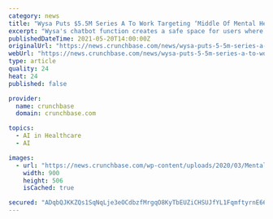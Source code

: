 ```yaml
---
category: news
title: "Wysa Puts $5.5M Series A To Work Targeting ‘Middle Of Mental Health’"
excerpt: "Wysa's chatbot function creates a safe space for users where they can be heard, feel validated and be guided without stress."
publishedDateTime: 2021-05-20T14:00:00Z
originalUrl: "https://news.crunchbase.com/news/wysa-puts-5-5m-series-a-to-work-targeting-middle-of-mental-health/"
webUrl: "https://news.crunchbase.com/news/wysa-puts-5-5m-series-a-to-work-targeting-middle-of-mental-health/"
type: article
quality: 24
heat: 24
published: false

provider:
  name: crunchbase
  domain: crunchbase.com

topics:
  - AI in Healthcare
  - AI

images:
  - url: "https://news.crunchbase.com/wp-content/uploads/2020/03/Mental_Health_App.png"
    width: 900
    height: 506
    isCached: true

secured: "ADqbQJKKZQs1SqNqLje3eOCdbzfMrgqO8KyTbEUZiCHSUJfYL1FqmftyrnE66acli75ybZJUWIG3yFSPKBH0UVjTcqKQvFAzKbaMQ2iR4MsdquSLH6LeklMBgzE18bxDvAKxu7QT00dFYT7RaHbm/pfiClNLg+1ZbUOzukheETHn0ft6W6P5+J+mmD/RY9npPmkfzulHda8lnSz+cX86D5XQHRRhJRe034tw5+TsSiVSojaR6oRnwtI9qJt+iQiVAJN39mP5WriEWHa5NMFKZn5W0vUHxPokvtASEnEl8uO9vwiVPqBrGjFpHmdeuHei9gd8wIK7S3O45rweV39K76T0lqRpeewy8EFEWYBxabs=;Uzy9gU2r0wWRrhBLsf/n9g=="
---
```


